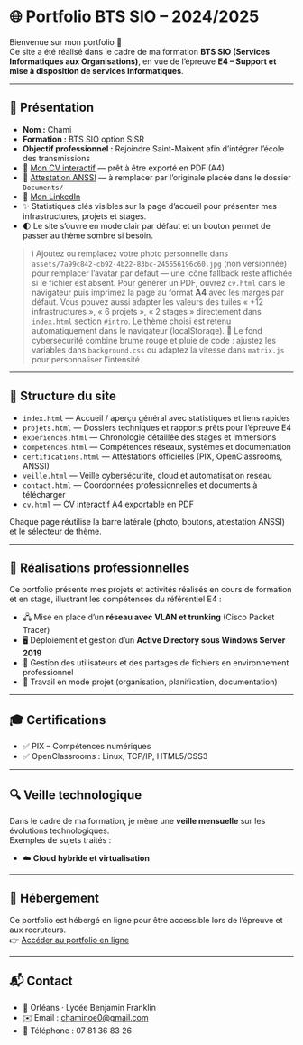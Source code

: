 # 🌐 Portfolio BTS SIO – 2024/2025

Bienvenue sur mon portfolio 👋  
Ce site a été réalisé dans le cadre de ma formation **BTS SIO (Services Informatiques aux Organisations)**, en vue de l’épreuve **E4 – Support et mise à disposition de services informatiques**.

---

## 👤 Présentation
- **Nom :** Chami  
- **Formation :** BTS SIO option SISR  
- **Objectif professionnel :** Rejoindre Saint-Maixent afin d’intégrer l’école des transmissions  
- 📄 [Mon CV interactif](./cv.html) — prêt à être exporté en PDF (A4)
- 📎 [Attestation ANSSI](./Documents/attestation-anssi.pdf) — à remplacer par l’originale placée dans le dossier `Documents/`
- 🔗 [Mon LinkedIn](https://www.linkedin.com/in/no%C3%A9-chami/)
- ✨ Statistiques clés visibles sur la page d’accueil pour présenter mes infrastructures, projets et stages.
- 🌓 Le site s’ouvre en mode clair par défaut et un bouton permet de passer au thème sombre si besoin.

> ℹ️ Ajoutez ou remplacez votre photo personnelle dans `assets/7a99c842-cb92-4b22-83bc-245656196c60.jpg` (non versionnée) pour remplacer l’avatar par défaut — une icône fallback reste affichée si le fichier est absent.
> Pour générer un PDF, ouvrez `cv.html` dans le navigateur puis imprimez la page au format **A4** avec les marges par défaut.
> Vous pouvez aussi adapter les valeurs des tuiles « +12 infrastructures », « 6 projets », « 2 stages » directement dans `index.html` section `#intro`.
> Le thème choisi est retenu automatiquement dans le navigateur (localStorage).
> 🎨 Le fond cybersécurité combine brume rouge et pluie de code : ajustez les variables dans `background.css` ou adaptez la vitesse dans `matrix.js` pour personnaliser l’intensité.

---

## 🧭 Structure du site
- `index.html` — Accueil / aperçu général avec statistiques et liens rapides
- `projets.html` — Dossiers techniques et rapports prêts pour l’épreuve E4
- `experiences.html` — Chronologie détaillée des stages et immersions
- `competences.html` — Compétences réseaux, systèmes et documentation
- `certifications.html` — Attestations officielles (PIX, OpenClassrooms, ANSSI)
- `veille.html` — Veille cybersécurité, cloud et automatisation réseau
- `contact.html` — Coordonnées professionnelles et documents à télécharger
- `cv.html` — CV interactif A4 exportable en PDF

Chaque page réutilise la barre latérale (photo, boutons, attestation ANSSI) et le sélecteur de thème.

---

## 💼 Réalisations professionnelles
Ce portfolio présente mes projets et activités réalisés en cours de formation et en stage, illustrant les compétences du référentiel E4 :

- 🖧 Mise en place d’un **réseau avec VLAN et trunking** (Cisco Packet Tracer)
- 🖥️ Déploiement et gestion d’un **Active Directory sous Windows Server 2019**  
- 📂 Gestion des utilisateurs et des partages de fichiers en environnement professionnel  
- 🚀 Travail en mode projet (organisation, planification, documentation)  

---

## 🎓 Certifications
- ✅ PIX – Compétences numériques  
- ✅ OpenClassrooms : Linux, TCP/IP, HTML5/CSS3  

---

## 🔍 Veille technologique
Dans le cadre de ma formation, je mène une **veille mensuelle** sur les évolutions technologiques.  
Exemples de sujets traités :  
- ☁️ **Cloud hybride et virtualisation**  

---

## 🚀 Hébergement
Ce portfolio est hébergé en ligne pour être accessible lors de l’épreuve et aux recruteurs.  
👉 [Accéder au portfolio en ligne](https://kiiwiix.github.io/chami.noe/)

---

## 📬 Contact
- 📍 Orléans · Lycée Benjamin Franklin
- ✉️ Email : chaminoe0@gmail.com
- 📱 Téléphone : 07 81 36 83 26
